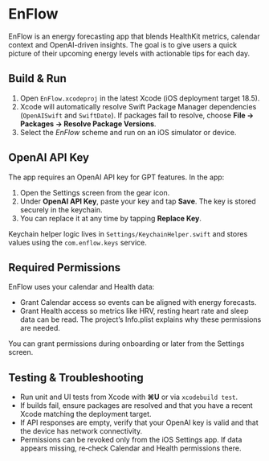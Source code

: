 # EnFlow

EnFlow is an energy forecasting app that blends HealthKit metrics, calendar context and OpenAI-driven insights. The goal is to give users a quick picture of their upcoming energy levels with actionable tips for each day.

## Build & Run

1. Open `EnFlow.xcodeproj` in the latest Xcode (iOS deployment target 18.5).
2. Xcode will automatically resolve Swift Package Manager dependencies (`OpenAISwift` and `SwiftDate`). If packages fail to resolve, choose **File → Packages → Resolve Package Versions**.
3. Select the *EnFlow* scheme and run on an iOS simulator or device.

## OpenAI API Key

The app requires an OpenAI API key for GPT features. In the app:

1. Open the Settings screen from the gear icon.
2. Under **OpenAI API Key**, paste your key and tap **Save**. The key is stored securely in the keychain.
3. You can replace it at any time by tapping **Replace Key**.

Keychain helper logic lives in `Settings/KeychainHelper.swift` and stores values using the `com.enflow.keys` service.

## Required Permissions

EnFlow uses your calendar and Health data:

- Grant Calendar access so events can be aligned with energy forecasts.
- Grant Health access so metrics like HRV, resting heart rate and sleep data can be read. The project’s Info.plist explains why these permissions are needed.

You can grant permissions during onboarding or later from the Settings screen.

## Testing & Troubleshooting

- Run unit and UI tests from Xcode with **⌘U** or via `xcodebuild test`.
- If builds fail, ensure packages are resolved and that you have a recent Xcode matching the deployment target.
- If API responses are empty, verify that your OpenAI key is valid and that the device has network connectivity.
- Permissions can be revoked only from the iOS Settings app. If data appears missing, re‑check Calendar and Health permissions there.

